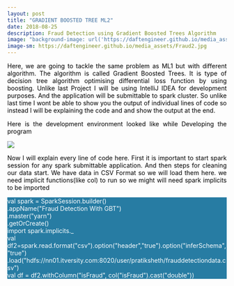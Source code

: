 ```yaml
---
layout: post
title: "GRADIENT BOOSTED TREE ML2"
date: 2018-08-25
description: Fraud Detection using Gradient Boosted Trees Algorithm
image: "background-image: url('https://daftengineer.github.io/media_assets/Fraud2.jpg');"
image-sm: https://daftengineer.github.io/media_assets/Fraud2.jpg
---
```


<div style="color:black;"><p></p>
<p style="text-align:justify;">Here, we are going to tackle the same problem as ML1 but with different algorithm. The algorithm is called Gradient Boosted Trees. It is type of decision tree algorithm optimising differential loss function by using boosting. Unlike last Project I will be using IntelliJ IDEA for development purposes. And the application will be submittable to spark cluster. So unlike last time I wont be able to show you the output of individual lines of code so instead I will be explaining the code and and show the output at the end.</p>
<p style="text-align:justify;">Here is the development environment looked like while Developing the program</p>
  <img src="https://daftengineer.github.io/media_assets/ml2p1.png" />
<p style="text-align:justify;">Now I will explain every line of code here. First it is important to start spark session for any spark submittable application. And then steps for cleaning our data start. We have data in CSV Format so we will load them here. we need implicit functions(like col) to run so we might will need spark implicits to be imported</p>
  <p style="text-align:left;color:white;background-color:rgb(39, 124, 163);">
    val spark = SparkSession.builder()<br />
      .appName("Fraud Detection With GBT")<br />
      .master("yarn")<br />
      .getOrCreate()<br />
    import spark.implicits._<br />
val df2=spark.read.format("csv").option("header","true").option("inferSchema","true")
    .load("hdfs://nn01.itversity.com:8020/user/pratiksheth/frauddetectiondata.csv")<br />
    val df = df2.withColumn("isFraud", col("isFraud").cast("double"))<br /></p>
  
<p>&nbsp;</p>
</div>
